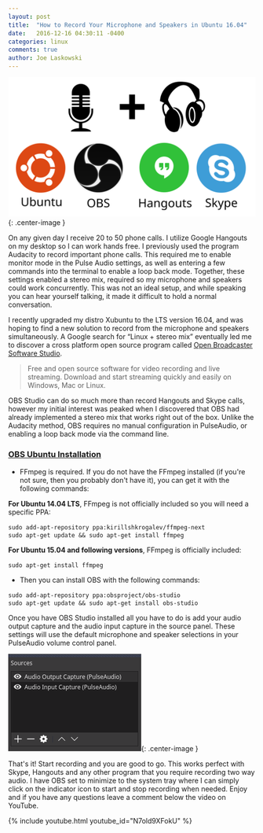 ```yaml
---
layout: post
title:  "How to Record Your Microphone and Speakers in Ubuntu 16.04"
date:   2016-12-16 04:30:11 -0400
categories: linux
comments: true
author: Joe Laskowski
---
```


![record microphone and speakers in ubuntu](/img/2016/12/record-mic-speaker-ubuntu.svg){: .center-image }

On any given day I receive 20 to 50 phone calls. I utilize Google Hangouts on my desktop so I can work hands free. I previously used the program Audacity to record important phone calls. This required me to enable monitor mode in the Pulse Audio settings, as well as entering a few commands into the terminal to enable a loop back mode. Together, these settings enabled a stereo mix, required so my microphone and speakers could work concurrently. This was not an ideal setup, and while speaking you can hear yourself talking, it made it difficult to hold a normal conversation.

I recently upgraded my distro Xubuntu to the LTS version 16.04, and was hoping to find a new solution to record from the microphone and speakers simultaneously. A Google search for “Linux + stereo mix” eventually led me to discover a cross platform open source program called [Open Broadcaster Software Studio](https://obsproject.com/).

> Free and open source software for video recording and live streaming. Download and start streaming quickly and easily on Windows, Mac or Linux.

OBS Studio can do so much more than record Hangouts and Skype calls, however my initial interest was peaked when I discovered that OBS had already implemented a stereo mix that works right out of the box. Unlike the Audacity method, OBS requires no manual configuration in PulseAudio, or enabling a loop back mode via the command line.

### [OBS Ubuntu Installation](https://github.com/jp9000/obs-studio/wiki/Install-Instructions#linux)

* FFmpeg is required. If you do not have the FFmpeg installed (if you're not sure, then you probably don't have it), you can get it with the following commands:

**For Ubuntu 14.04 LTS**, FFmpeg is not officially included so you will need a specific PPA:

```
sudo add-apt-repository ppa:kirillshkrogalev/ffmpeg-next
sudo apt-get update && sudo apt-get install ffmpeg
```

**For Ubuntu 15.04 and following versions**, FFmpeg is officially included:

```
sudo apt-get install ffmpeg
```

* Then you can install OBS with the following commands:

```
sudo add-apt-repository ppa:obsproject/obs-studio
sudo apt-get update && sudo apt-get install obs-studio
```

Once you have OBS Studio installed all you have to do is add your audio output capture and the audio input capture in the source panel. These settings will use the default microphone and speaker selections in your PulseAudio volume control panel.


![obs-source-panel-settings](/img/2016/12/obs-source-panel.png){: .center-image }


That's it! Start recording and you are good to go. This works perfect with Skype, Hangouts and any other program that you require recording two way audio. I have OBS set to minimize to the system tray where I can simply click on the indicator icon to start and stop recording when needed. Enjoy and if you have any questions leave a comment below the video on YouTube.


{% include youtube.html youtube_id="N7old9XFokU" %}

